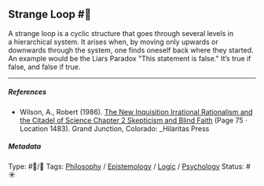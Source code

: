 ## Strange Loop  #🧠

A strange loop is a cyclic structure that goes through several levels in a hierarchical system. It arises when, by moving only upwards or downwards through the system, one finds oneself back where they started. An example would be the Liars Paradox "This statement is false." It’s true if false, and false if true.

---

##### References

* Wilson, A., Robert (1986). [The New Inquisition Irrational Rationalism and the Citadel of Science Chapter 2 Skepticism and Blind Faith](The%20New%20Inquisition%20Irrational%20Rationalism%20and%20the%20Citadel%20of%20Science%20Chapter%202%20Skepticism%20and%20Blind%20Faith.md) (Page 75 · Location 1483). Grand Junction, Colorado: \_Hilaritas Press

##### Metadata

Type: #🔵/🔵 
Tags: [Philosophy](Philosophy.md) / [Epistemology](Epistemology.md) / [Logic](Logic.md) / [Psychology](Psychology.md)
Status: #☀️ 
